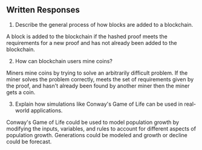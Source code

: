 ## Written Responses

1. Describe the general process of how blocks are added to a blockchain.

A block is added to the blockchain if the hashed proof meets the requirements for a new proof and has not already been added to the blockchain.

2. How can blockchain users mine coins?

Miners mine coins by trying to solve an arbitrarily difficult problem. If the miner solves the problem correctly, meets the set of requirements given by the proof, and hasn't already been found by another miner then the miner gets a coin.

3. Explain how simulations like Conway's Game of Life can be used in real-world applications.

Conway's Game of Life could be used to model population growth by modifying the inputs, variables, and rules to account for different aspects of population growth. Generations could be modeled and growth or decline could be forecast.
